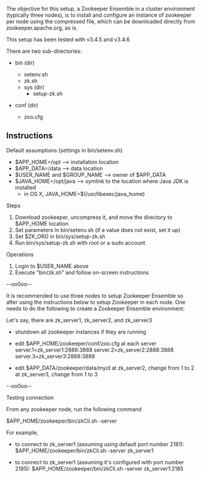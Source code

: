 The objective for this setup, a Zookeeper Ensemble in a cluster environment (typically three nodes), is to install and configure an instance of zookeeper per node using the compressed file, which can be downloaded directly from zookeeper.apache.org, as is.

This setup has been tested with v3.4.5 and v3.4.6

There are two sub-directories:

- bin (dir)
  - setenv.sh
  - zk.sh
  - sys (dir)
    - setup-zk.sh

- conf (dir)
  - zoo.cfg

Instructions
------------

Default assumptions (settings in bin/setenv.sh)

- $APP_HOME=/opt --> installation location
- $APP_DATA=/data --> data location
- $USER_NAME and $GROUP_NAME --> owner of $APP_DATA
- $JAVA_HOME=/opt/java --> symlink to the location where Java JDK is installed
  + in OS X, JAVA_HOME=$(/usr/libexec/java_home)

Steps

1. Download zookeeper, uncompress it, and move the directory to $APP_HOME location
2. Set parameters in bin/setenv.sh (if a value does not exist, set it up)
3. Set $ZK_ORG in bin/sys/setup-zk.sh
4. Run bin/sys/setup-zk.sh with root or a sudo account

Operations

1. Login to $USER_NAME above
2. Execute "bin/zk.sh" and follow on-screen instructions

--oo0oo--

It is recommended to use three nodes to setup Zookeeper Ensemble so after using the instructions below to setup Zookeeper in each node. One needs to do the following to create a Zookeeper Ensemble environment:

Let's say, there are zk_server1, zk_server2, and zk_server3
- shutdown all zookeeper instances if they are running

- edit $APP_HOME/zookeeper/conf/zoo.cfg at each server
  server.1=zk_server1:2888:3888
  server.2=zk_server2:2888:3888
  server.3=zk_server3:2888:3888

- edit $APP_DATA/zookeeper/data/myid
  at zk_server2, change from 1 to 2
  at zk_server3, change from 1 to 3

--oo0oo--

Testing connection

From any zookeeper node, run the following command

$APP_HOME/zookeeper/bin/zkCli.sh -server <zookeeper node>

For example,
- to connect to zk_server1 (assuming using default port number 2181):
  $APP_HOME/zookeeper/bin/zkCli.sh -server zk_server1

- to connect to zk_server1 (assuming it's configured with port number 2185):
  $APP_HOME/zookeeper/bin/zkCli.sh -server zk_server1:2185
